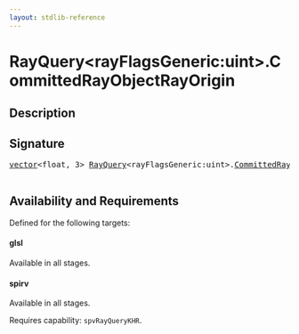 ```yaml
---
layout: stdlib-reference
---
```


# RayQuery\<rayFlagsGeneric:uint\>\.CommittedRayObjectRayOrigin

## Description





## Signature 

<pre>
<a href="/stdlib-reference/types/vector/index" class="code_type">vector</a>&lt;<span class="code_keyword">float</span>, 3&gt; <a href="/stdlib-reference/types/RayQuery/index" class="code_type">RayQuery</a>&lt;rayFlagsGeneric:<span class="code_keyword">uint</span>&gt;.<a href="/stdlib-reference/types/RayQuery/CommittedRayObjectRayOrigin">CommittedRayObjectRayOrigin</a>();

</pre>

## Availability and Requirements

Defined for the following targets:

#### glsl
Available in all stages.

#### spirv
Available in all stages.

Requires capability: `spvRayQueryKHR`.


